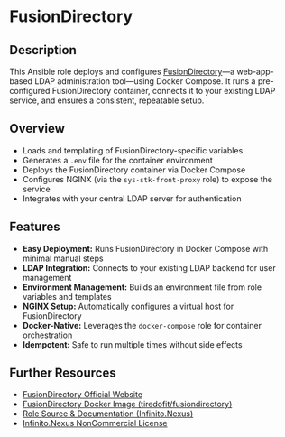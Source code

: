 # FusionDirectory

## Description

This Ansible role deploys and configures [FusionDirectory](https://www.fusiondirectory.org/)—a web-app-based LDAP administration tool—using Docker Compose. It runs a pre-configured FusionDirectory container, connects it to your existing LDAP service, and ensures a consistent, repeatable setup.

## Overview

- Loads and templating of FusionDirectory-specific variables  
- Generates a `.env` file for the container environment  
- Deploys the FusionDirectory container via Docker Compose  
- Configures NGINX (via the `sys-stk-front-proxy` role) to expose the service  
- Integrates with your central LDAP server for authentication  

## Features

- **Easy Deployment:** Runs FusionDirectory in Docker Compose with minimal manual steps  
- **LDAP Integration:** Connects to your existing LDAP backend for user management  
- **Environment Management:** Builds an environment file from role variables and templates  
- **NGINX Setup:** Automatically configures a virtual host for FusionDirectory  
- **Docker-Native:** Leverages the `docker-compose` role for container orchestration  
- **Idempotent:** Safe to run multiple times without side effects  

## Further Resources

- [FusionDirectory Official Website](https://www.fusiondirectory.org/)  
- [FusionDirectory Docker Image (tiredofit/fusiondirectory)](https://hub.docker.com/r/tiredofit/fusiondirectory)  
- [Role Source & Documentation (Infinito.Nexus)](https://s.infinito.nexus/code/tree/main/roles/web-app-fusiondirectory)  
- [Infinito.Nexus NonCommercial License](https://s.infinito.nexus/license)  
